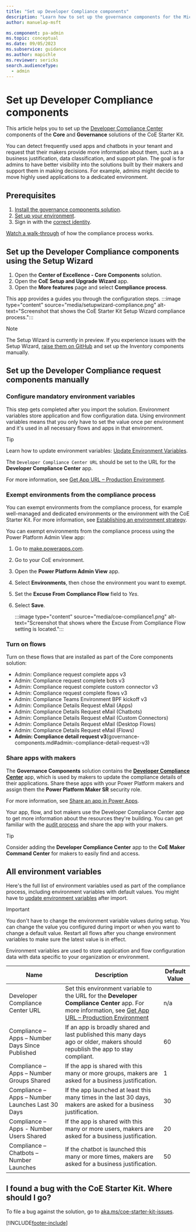 ```yaml
---
title: "Set up Developer Compliance components"
description: "Learn how to set up the governance components for the Microdoft CoE Starter Kit."
author: manuelap-msft

ms.component: pa-admin
ms.topic: conceptual
ms.date: 09/05/2023
ms.subservice: guidance
ms.author: mapichle
ms.reviewer: sericks
search.audienceType: 
  - admin
---
```


# Set up Developer Compliance components

This article helps you to set up the [Developer Compliance Center](example-processes.md) components of the **Core** and **Governance** solutions of the CoE Starter Kit.  

You can detect frequently used apps and chatbots in your tenant and request that their makers provide more information about them, such as a business justification, data classification, and support plan. The goal is for admins to have better visibility into the solutions built by their makers and support them in making decisions. For example, admins might decide to move highly used applications to a dedicated environment.

## Prerequisites

1. [Install the governance components solution](before-setup-gov.md).
1. [Set up your environment](setup.md#create-your-environments).
1. Sign in with the [correct identity](setup.md#which-identity-should-i-use-to-install-the-coe-starter-kit).

[Watch a walk-through](https://www.youtube.com/watch?v=WXXFjHLt5ss&list=PLi9EhCY4z99W5kzaPK1np6sv6AzMQDsXG) of how the compliance process works.

## Set up the Developer Compliance components using the Setup Wizard

1. Open the **Center of Excellence - Core Components** solution.
1. Open the **CoE Setup and Upgrade Wizard** app.
1. Open the **More features** page and select **Compliance process**.

This app provides a guides you through the configuration steps.
:::image type="content" source="media/setupwizard-compliance.png" alt-text="Screenshot that shows the CoE Starter Kit Setup Wizard compliance process.":::

> [!NOTE]
> The Setup Wizard is currently in preview. If you experience issues with the Setup Wizard, [raise them on GitHub](https://aka.ms/coe-starter-kit-issues) and set up the Inventory components manually.

## Set up the Developer Compliance request components manually

### Configure mandatory environment variables

This step gets completed after you import the solution. Environment variables store application and flow configuration data. Using environment variables means that you only have to set the value once per environment and it's used in all necessary flows and apps in that environment.

> [!TIP]
> Learn how to update environment variables: [Update Environment Variables](faq.md#update-environment-variables).

The `Developer Compliance Center URL` should be set to the URL for the **Developer Compliance Center** app.

For more information, see [Get App URL – Production Environment](faq.md#get-a-power-apps-url-from-a-production-environment).

### Exempt environments from the compliance process

You can exempt environments from the compliance process, for example well-managed and dedicated environments or the environment with the CoE Starter Kit. For more information, see [Establishing an environment strategy](/power-platform/guidance/adoption/environment-strategy).

You can exempt environments from the compliance process using the Power Platform Admin View app:  

1. Go to [make.powerapps.com](<https://make.powerapps.com>).
1. Go to your CoE environment.
1. Open the **Power Platform Admin View** app.
1. Select **Environments**, then chose the environment you want to exempt.
1. Set the **Excuse From Compliance Flow** field to *Yes*.
1. Select **Save**.

   :::image type="content" source="media/coe-compliance1.png" alt-text="Screenshot that shows where the Excuse From Compliance Flow setting is located.":::

### Turn on flows

Turn on these flows that are installed as part of the Core components solution:

- Admin: Compliance request complete apps v3
- Admin: Compliance request complete bots v3
- Admin: Compliance request complete custom connector v3
- Admin: Compliance request complete flows v3
- Admin: Compliance Teams Environment BPF kickoff v3
- Admin: Compliance Details Request eMail (Apps)
- Admin: Compliance Details Request eMail (Chatbots)
- Admin: Compliance Details Request eMail (Custom Connectors)
- Admin: Compliance Details Request eMail (Desktop Flows)
- Admin: Compliance Details Request eMail (Flows)
- **Admin: Compliance detail request v3**(governance-components.md#admin:-compliance-detail-request-v3)

### Share apps with makers

The **Governance Components** solution contains the [**Developer Compliance Center**](governance-components.md#developer-compliance-center) app, which is used by makers to update the compliance details of their applications. Share these apps with your Power Platform makers and assign them the **Power Platform Maker SR** security role.

For more information, see [Share an app in Power Apps](faq.md#share-an-app-from-a-production-environment).

Your app, flow, and bot makers use the Developer Compliance Center app to get more information about the resources they're building. You can get familiar with the [audit process](example-processes.md) and share the app with your makers.

> [!TIP]
> Consider adding the **Developer Compliance Center** app to the **CoE Maker Command Center** for makers to easily find and access.

## All environment variables

Here's the full list of environment variables used as part of the compliance process, including environment variables with default values. You might have to [update environment variables](faq.md#update-environment-variables) after import.

> [!IMPORTANT]
> You don't have to change the environment variable values during setup. You can change the value you configured during import or when you want to change a default value. Restart all flows after you change environment variables to make sure the latest value is in effect.

Environment variables are used to store application and flow configuration data with data specific to your organization or environment.

| Name | Description | Default Value |
|------|---------------|------|
| Developer Compliance Center URL  | Set this environment variable to the URL for the **Developer Compliance Center** app. For more information, see [Get App URL – Production Environment](faq.md#get-a-power-apps-url-from-a-production-environment) | n/a |
| Compliance – Apps – Number Days Since Published | If an app is broadly shared and last published this many days ago or older, makers should republish the app to stay compliant. | 60 |
| Compliance – Apps – Number Groups Shared | If the app is shared with this many or more groups, makers are asked for a business justification. | 1 |
| Compliance – Apps – Number Launches Last 30 Days | If the app launched at least this many times in the last 30 days, makers are asked for a business justification. | 30 |
| Compliance – Apps - Number Users Shared | If the app is shared with this many or more users, makers are asked for a business justification. | 20 |
| Compliance – Chatbots – Number Launches | If the chatbot is launched this many or more times, makers are asked for a business justification. | 50 |

## I found a bug with the CoE Starter Kit. Where should I go?

To file a bug against the solution, go to [aka.ms/coe-starter-kit-issues](https://aka.ms/coe-starter-kit-issues).

[!INCLUDE[footer-include](../../includes/footer-banner.md)]
